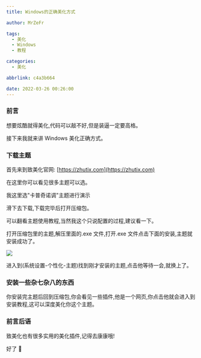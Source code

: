 ```yaml
---
title: Windows的正确美化方式

author: MrZeFr

tags:
  - 美化
  - Windows
  - 教程

categories:
  - 美化

abbrlink: c4a3b664

date: 2022-03-26 00:26:00
---
```


### 前言

想要炫酷就得美化,代码可以敲不好,但是装逼一定要高格。

接下来我就来讲 Windows 美化正确方式。

### 下载主题

首先来到致美化官网: [https://zhutix.com](https://zhutix.com)

在这里你可以看见很多主题可以选。

我这里选"卡普奇诺调"主题进行演示

滑下去下载,下载完毕后打开压缩包。

可以翻看主题使用教程,当然我这个只说配置的过程,建议看一下。

打开压缩包里的主题,解压里面的.exe 文件,打开.exe 文件点击下面的安装,主题就安装成功了。

![](/2022/3/26/meihua/meihua-zhuti.PNG#crop=0&crop=0&crop=1&crop=1&id=okFMn&originalType=binary&ratio=1&rotation=0&showTitle=false&status=done&style=none&title=#alt=)

进入到(系统设置-个性化-主题)找到刚才安装的主题,点击他等待一会,就换上了。

### 安装一些杂七杂八的东西

你安装完主题后回到压缩包,你会看见一些插件,他是一个网页,你点击他就会进入到安装教程,这可以深度美化你这个主题。

### 前言后语

致美化也有很多实用的美化插件,记得去康康哦!

好了 🙆‍
